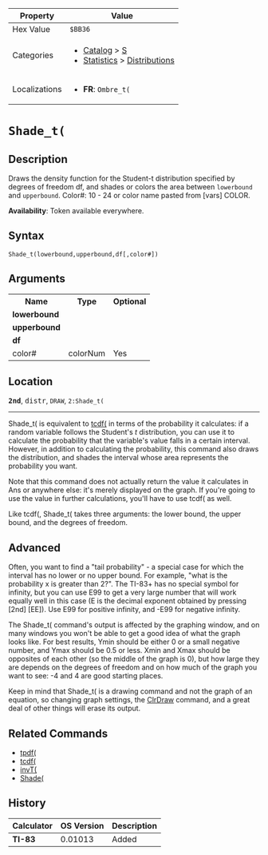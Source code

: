 | Property      | Value |
|---------------|-------|
| Hex Value     | `$BB36`|
| Categories    | <ul><li>[Catalog](<../categories/Catalog.md>) > [S](<../categories/Catalog.md#S>)</li><li>[Statistics](<../categories/Statistics.md>) > [Distributions](<../categories/Statistics.md#Distributions>)</li></ul> |
| Localizations | <ul><li><b>FR</b>: `Ombre_t(`</li></ul> |

# `Shade_t(`

## Description
Draws the density function for the Student-t distribution specified by degrees of freedom df, and shades or colors the area between `lowerbound` and `upperbound`.
Color#: 10 - 24 or color name pasted from [vars] COLOR.


<b>Availability</b>: Token available everywhere.

## Syntax
`Shade_t(lowerbound,upperbound,df[,color#])`

## Arguments
<table>
<tr><th>Name</th><th>Type</th><th>Optional</th></tr>

<tr><td><b>lowerbound</b></td><td></td><td></td></tr>

<tr><td><b>upperbound</b></td><td></td><td></td></tr>

<tr><td><b>df</b></td><td></td><td></td></tr>

<tr><td>color#</td><td>colorNum</td><td>Yes</td></tr>

</table>

## Location
<tt><kbd><b>2nd</b></kbd></tt>, <kbd>distr</kbd>, `DRAW`, `2:Shade_t(`
<hr>

Shade_t( is equivalent to [tcdf(](/tcdf) in terms of the probability it calculates: if a random variable follows the Student's _t_ distribution, you can use it to calculate the probability that the variable's value falls in a certain interval. However, in addition to calculating the probability, this command also draws the distribution, and shades the interval whose area represents the probability you want.

Note that this command does not actually return the value it calculates in Ans or anywhere else: it's merely displayed on the graph. If you're going to use the value in further calculations, you'll have to use tcdf( as well.

Like tcdf(, Shade_t( takes three arguments: the lower bound, the upper bound, and the degrees of freedom.

## Advanced

Often, you want to find a "tail probability" - a special case for which the interval has no lower or no upper bound. For example, "what is the probability x is greater than 2?". The TI-83+ has no special symbol for infinity, but you can use E99 to get a very large number that will work equally well in this case (E is the decimal exponent obtained by pressing [2nd] [EE]). Use E99 for positive infinity, and -E99 for negative infinity.

The Shade_t( command's output is affected by the graphing window, and on many windows you won't be able to get a good idea of what the graph looks like. For best results, Ymin should be either 0 or a small negative number, and Ymax should be 0.5 or less. Xmin and Xmax should be opposites of each other (so the middle of the graph is 0), but how large they are depends on the degrees of freedom and on how much of the graph you want to see: -4 and 4 are good starting places.

Keep in mind that Shade_t( is a drawing command and not the graph of an equation, so changing graph settings, the [ClrDraw](/clrdraw) command, and a great deal of other things will erase its output.

## Related Commands

*   [tpdf(](/tpdf)
*   [tcdf(](/tcdf)
*   [invT(](/invt)
*   [Shade(](/shade)

## History
| Calculator | OS Version | Description |
|------------|------------|-------------|
| <b>TI-83</b> | 0.01013 | Added |


